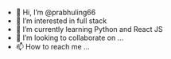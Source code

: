 - 👋 Hi, I’m @prabhuling66
- 👀 I’m interested in full stack
- 🌱 I’m currently learning Python and React JS
- 💞️ I’m looking to collaborate on ...
- 📫 How to reach me ...

<!---
prabhuling66/prabhuling66 is a ✨ special ✨ repository because its `README.md` (this file) appears on your GitHub profile.
You can click the Preview link to take a look at your changes.
--->
